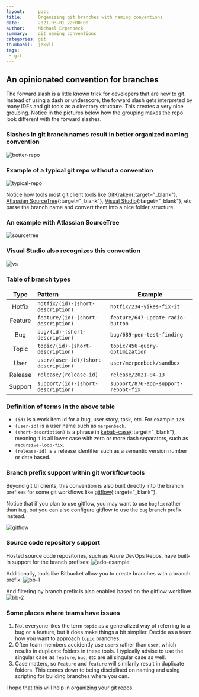 ```yaml
---
layout:     post
title:      Organizing git branches with naming conventions
date:       2021-03-01 22:00:00
author:     Michael Erpenbeck
summary:    git naming conventions
categories: git
thumbnail:  jekyll
tags:
 - git
---
```


## An opinionated convention for branches

The forward slash is a little known trick for developers that are new to git.  Instead of using a dash or underscore, the forward slash gets interpreted by many IDEs and git tools as a directory structure.  This creates a very nice grouping.  Notice in the pictures below how the grouping makes the repo look different with the forward slashes.

### Slashes in git branch names result in better organized naming convention

![better-repo](/assets/2021-03-01-git-naming-conventions/better-repo.png)

### Example of a typical git repo without a convention

![typical-repo](/assets/2021-03-01-git-naming-conventions/typical-repo.png)

Notice how tools most git client tools like [GitKraken](https://www.gitkraken.com/){:target="_blank"}, [Atlassian SourceTree](https://www.sourcetreeapp.com/){:target="_blank"}, [Visual Studio](https://visualstudio.microsoft.com/){:target="_blank"}, etc parse the branch name and convert them into a nice folder structure.

### An example with Atlassian SourceTree

![sourcetree](/assets/2021-03-01-git-naming-conventions/sourcetree.png)

### Visual Studio also recognizes this convention

![vs](/assets/2021-03-01-git-naming-conventions/visual-studio.png)

### Table of branch types

| Type | Pattern | Example |
|:-:|:--|--|
| Hotfix | `hotfix/(id)-(short-description)` | `hotfix/234-yikes-fix-it` |
| Feature | `feature/(id)-(short-description)` | `feature/647-update-radio-button` |
| Bug | `bug/(id)-(short-description)` | `bug/689-pen-test-finding` |
| Topic | `topic/(id)-(short-description)` | `topic/456-query-optimization` |
| User | `user/(user-id)/(short-description)` | `user/merpenbeck/sandbox` |
| Release | `release/(release-id)` | `release/2021-04-13`|
| Support | `support/(id)-(short-description)` | `support/876-app-support-reboot-fix`|

### Definition of terms in the above table

- `(id)` is a work item id for a bug, user story, task, etc. For example `123`.
- `(user-id)` is a user name such as `merpenbeck`.
- `(short-description)` is a phrase in [kebab-case](https://betterprogramming.pub/string-case-styles-camel-pascal-snake-and-kebab-case-981407998841){:target="_blank"}, meaning it is all lower case with zero or more dash separators, such as `recursive-loop-fix`.
- `(release-id)` is a release identifier such as a semantic version number or date based.

### Branch prefix support within git workflow tools

Beyond git UI clients, this convention is also built directly into the branch prefixes for some git workflows like [gitflow](https://www.atlassian.com/git/tutorials/comparing-workflows/gitflow-workflow){:target="_blank"}.

Notice that if you plan to use gitflow, you may want to use `bugfix` rather than `bug`, but you can also configure gitflow to use the `bug` branch prefix instead.

![gitflow](/assets/2021-03-01-git-naming-conventions/gitflow.png)

### Source code repository support

Hosted source code repositories, such as Azure DevOps Repos, have built-in support for the branch prefixes:
![ado-example](/assets/2021-03-01-git-naming-conventions/ado-example.png)

Additionally, tools like Bitbucket allow you to create branches with a branch prefix.
![bb-1](/assets/2021-03-01-git-naming-conventions/bb-1.png)

And filtering by branch prefix is also enabled based on the gitflow workflow.
![bb-2](/assets/2021-03-01-git-naming-conventions/bb-2.png)

### Some places where teams have issues

1. Not everyone likes the term `topic` as a generalized way of referring to a bug or a feature, but it does make things a bit simplier.  Decide as a team how you want to approach `topic` branches.
2. Often team members accidently use `users` rather than `user`, which results in duplicate folders in these tools.  I typically advise to use the singular case as `feature`, `bug`, etc are all singular case as well.
3. Case matters, so `Feature` and `feature` will similarily result in duplicate folders.  This comes down to being disciplined on naming and using scripting for building branches where you can.

I hope that this will help in organizing your git repos.
